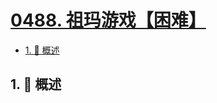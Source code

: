 # [0488. 祖玛游戏【困难】](https://github.com/tnotesjs/TNotes.leetcode/tree/main/notes/0488.%20%E7%A5%96%E7%8E%9B%E6%B8%B8%E6%88%8F%E3%80%90%E5%9B%B0%E9%9A%BE%E3%80%91)

<!-- region:toc -->

- [1. 📝 概述](#1--概述)

<!-- endregion:toc -->

## 1. 📝 概述
